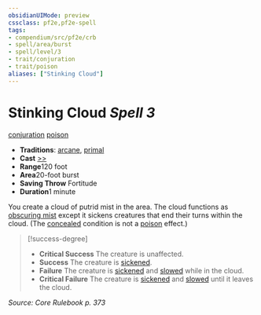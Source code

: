 ```yaml
---
obsidianUIMode: preview
cssclass: pf2e,pf2e-spell
tags:
- compendium/src/pf2e/crb
- spell/area/burst
- spell/level/3
- trait/conjuration
- trait/poison
aliases: ["Stinking Cloud"]
---
```

# Stinking Cloud *Spell 3*   
[conjuration](../../Rules/traits/conjuration.md)  [poison](../../Rules/traits/poison.md)  

- **Traditions**: [arcane](../../Rules/traits/arcane.md), [primal](../../Rules/traits/primal.md)
- **Cast** [>>](../../Rules/core-rulebook/chapter-9-playing-the-game.md#Actions "Two-Action") 
- **Range**120 foot
- **Area**20-foot burst
- **Saving Throw** Fortitude
- **Duration**1 minute

You create a cloud of putrid mist in the area. The cloud functions as [obscuring mist](obscuring-mist.md) except it sickens creatures that end their turns within the cloud. (The [concealed](../../Rules/conditions.md#Concealed) condition is not a [poison](../../Rules/traits/poison.md) effect.)

> [!success-degree] 
> - **Critical Success** The creature is unaffected.
> - **Success** The creature is [sickened](../../Rules/conditions.md#Sickened).
> - **Failure** The creature is [sickened](../../Rules/conditions.md#Sickened) and [slowed](../../Rules/conditions.md#Slowed) while in the cloud.
> - **Critical Failure** The creature is [sickened](../../Rules/conditions.md#Sickened) and [slowed](../../Rules/conditions.md#Slowed) until it leaves the cloud.

*Source: Core Rulebook p. 373*